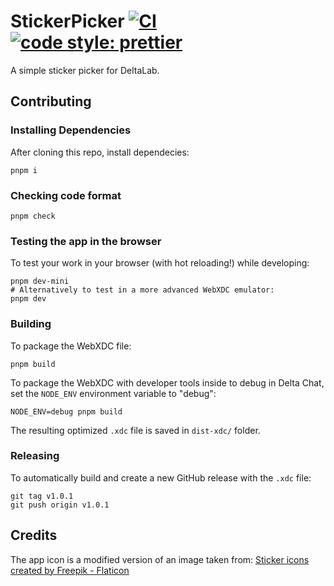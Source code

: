 # StickerPicker [![CI](https://github.com/DeltaZen/StickerPicker/actions/workflows/ci.yml/badge.svg)](https://github.com/DeltaZen/StickerPicker/actions/workflows/ci.yml) [![code style: prettier](https://img.shields.io/badge/code_style-prettier-ff69b4.svg?style=flat-square)](https://github.com/prettier/prettier)

A simple sticker picker for DeltaLab.

## Contributing

### Installing Dependencies

After cloning this repo, install dependecies:

```
pnpm i
```

### Checking code format

```
pnpm check
```

### Testing the app in the browser

To test your work in your browser (with hot reloading!) while developing:

```
pnpm dev-mini
# Alternatively to test in a more advanced WebXDC emulator:
pnpm dev
```

### Building

To package the WebXDC file:

```
pnpm build
```

To package the WebXDC with developer tools inside to debug in Delta Chat, set the `NODE_ENV`
environment variable to "debug":

```
NODE_ENV=debug pnpm build
```

The resulting optimized `.xdc` file is saved in `dist-xdc/` folder.

### Releasing

To automatically build and create a new GitHub release with the `.xdc` file:

```
git tag v1.0.1
git push origin v1.0.1
```

## Credits

The app icon is a modified version of an image taken from: <a href="https://www.flaticon.com/free-icons/sticker" title="sticker icons">Sticker icons created by Freepik - Flaticon</a>
